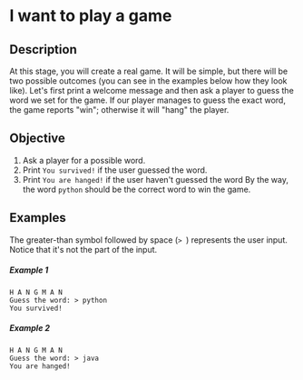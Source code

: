 #  I want to play a game
## Description
At this stage, you will create a real game. It will be simple, but there will be two possible outcomes (you can see in the examples below how they look like). Let's first print a welcome message and then ask a player to guess the word we set for the game. If our player manages to guess the exact word, the game reports "win"; otherwise it will "hang" the player.

## Objective

   1. Ask a player for a possible word.
   2. Print ```You survived!``` if the user guessed the word.
   3. Print ```You are hanged!``` if the user haven't guessed the word
By the way, the word ```python``` should be the correct word to win the game.
## Examples
The greater-than symbol followed by space (```> ```) represents the user input. Notice that it's not the part of the input.
##### Example 1
```
H A N G M A N
Guess the word: > python
You survived!
```
##### Example 2
```
H A N G M A N
Guess the word: > java
You are hanged!
```
